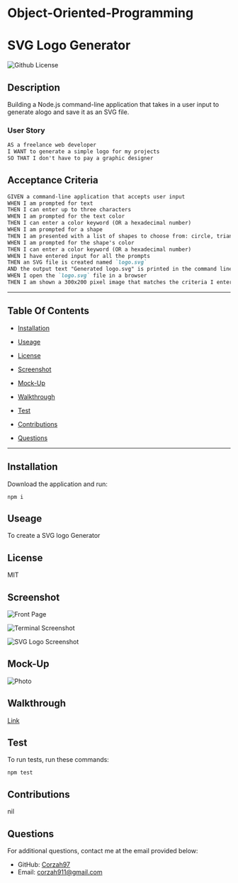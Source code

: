 # Object-Oriented-Programming

# SVG Logo Generator
  ![Github License](https://img.shields.io/badge/license-MIT-yellowgreen.svg)

  ## Description

 Building a Node.js command-line application that takes in a user input to generate alogo and save it as an SVG file.

 ### User Story

```md
AS a freelance web developer
I WANT to generate a simple logo for my projects
SO THAT I don't have to pay a graphic designer
```

## Acceptance Criteria

```md
GIVEN a command-line application that accepts user input
WHEN I am prompted for text
THEN I can enter up to three characters
WHEN I am prompted for the text color
THEN I can enter a color keyword (OR a hexadecimal number)
WHEN I am prompted for a shape
THEN I am presented with a list of shapes to choose from: circle, triangle, and square
WHEN I am prompted for the shape's color
THEN I can enter a color keyword (OR a hexadecimal number)
WHEN I have entered input for all the prompts
THEN an SVG file is created named `logo.svg`
AND the output text "Generated logo.svg" is printed in the command line
WHEN I open the `logo.svg` file in a browser
THEN I am shown a 300x200 pixel image that matches the criteria I entered
```

 ---
 ## Table Of Contents

 * [Installation](#installation)

 * [Useage](useage)

 * [License](#license)

 * [Screenshot](#screenshot)

 * [Mock-Up](#mock-up)

 * [Walkthrough](#walkthrough)

 * [Test](test)

 * [Contributions](contributions)

 * [Questions](questions)

 ---

 ## Installation

 Download the application and run:

 ```
 npm i
 ```

 ## Useage

 To create a SVG logo Generator

 ## License

 MIT

  ## Screenshot

 ![Front Page](/Object-Oriented-Programming/Images/Index.js%20Screenshot.png)

 ![Terminal Screenshot](/Object-Oriented-Programming/Images/Terminal%20Screenshot.png)

 ![SVG Logo Screenshot](/Object-Oriented-Programming/Images/svg%20screenshot.png)

 ## Mock-Up
 ![Photo](/Object-Oriented-Programming/Images/OOP-demo.gif)

 ## Walkthrough 

 [Link](https://drive.google.com/file/d/1J2dlMZfAaIR7oxbQKcZffY1mmnFhItee/view?usp=share_link)

 ## Test

 To run tests, run these commands:

 ```
 npm test
 ```

 ## Contributions

 nil

 ## Questions

 For additional questions, contact me at the email provided below:

 - GitHub: [Corzah97](https://github.com/Corzah97/)
 - Email:  corzah911@gmail.com


